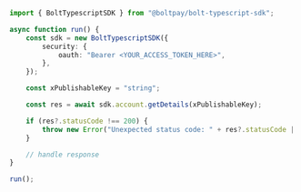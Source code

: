 <!-- Start SDK Example Usage [usage] -->
```typescript
import { BoltTypescriptSDK } from "@boltpay/bolt-typescript-sdk";

async function run() {
    const sdk = new BoltTypescriptSDK({
        security: {
            oauth: "Bearer <YOUR_ACCESS_TOKEN_HERE>",
        },
    });

    const xPublishableKey = "string";

    const res = await sdk.account.getDetails(xPublishableKey);

    if (res?.statusCode !== 200) {
        throw new Error("Unexpected status code: " + res?.statusCode || "-");
    }

    // handle response
}

run();

```
<!-- End SDK Example Usage [usage] -->